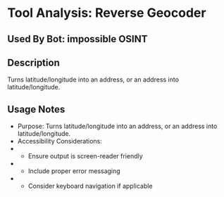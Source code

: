 # Tool Analysis: Reverse Geocoder

## Used By Bot: impossible OSINT

## Description
Turns latitude/longitude into an address, or an address into latitude/longitude.


## Usage Notes
- Purpose: Turns latitude/longitude into an address, or an address into latitude/longitude.
- Accessibility Considerations:
- - Ensure output is screen-reader friendly
- - Include proper error messaging
- - Consider keyboard navigation if applicable

